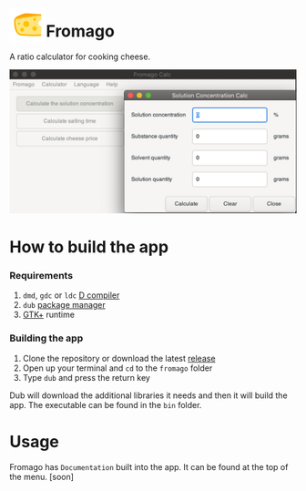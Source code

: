 <img src="imgs/icon.png" width="64" height="64" align="left"></img>
# Fromago

A ratio calculator for cooking cheese.
<center><img src="imgs/screenshot.png"></center>

# How to build the app
### Requirements
1. `dmd`, `gdc` or `ldc` [D compiler](https://dlang.org/download.html)
2. `dub` [package manager](https://github.com/dlang/dub/releases/tag/v1.23.0)
3. [GTK+](https://gtkd.org/download.html) runtime

### Building the app 
1. Clone the repository or download the latest [release](https://gitlab.com/kirillsaidovd/fromago/-/releases)
2. Open up your terminal and `cd` to the `fromago` folder
3. Type `dub` and press the return key

Dub will download the additional libraries it needs and then it will build the app. The executable can be found in the `bin` folder.

# Usage
Fromago has `Documentation` built into the app. It can be found at the top of the menu. [soon]

